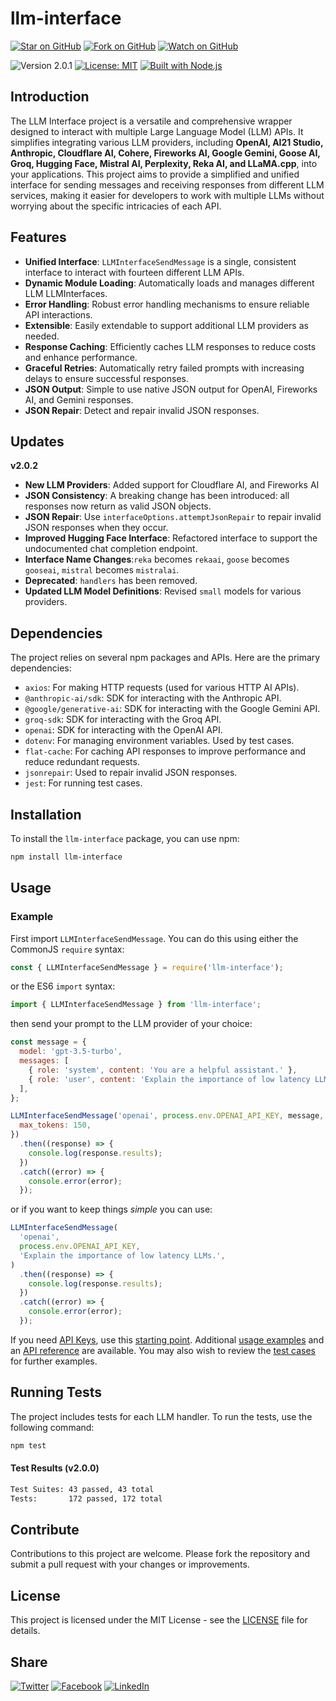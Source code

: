 # llm-interface

[![Star on GitHub](https://img.shields.io/github/stars/samestrin/llm-interface?style=social)](https://github.com/samestrin/llm-interface/stargazers) [![Fork on GitHub](https://img.shields.io/github/forks/samestrin/llm-interface?style=social)](https://github.com/samestrin/llm-interface/network/members) [![Watch on GitHub](https://img.shields.io/github/watchers/samestrin/llm-interface?style=social)](https://github.com/samestrin/llm-interface/watchers)

![Version 2.0.1](https://img.shields.io/badge/Version-2.0.1-blue) [![License: MIT](https://img.shields.io/badge/License-MIT-yellow.svg)](https://opensource.org/licenses/MIT) [![Built with Node.js](https://img.shields.io/badge/Built%20with-Node.js-green)](https://nodejs.org/)

## Introduction

The LLM Interface project is a versatile and comprehensive wrapper designed to interact with multiple Large Language Model (LLM) APIs. It simplifies integrating various LLM providers, including **OpenAI, AI21 Studio, Anthropic, Cloudflare AI, Cohere, Fireworks AI, Google Gemini, Goose AI, Groq, Hugging Face, Mistral AI, Perplexity, Reka AI, and LLaMA.cpp**, into your applications. This project aims to provide a simplified and unified interface for sending messages and receiving responses from different LLM services, making it easier for developers to work with multiple LLMs without worrying about the specific intricacies of each API.

## Features

- **Unified Interface**: `LLMInterfaceSendMessage` is a single, consistent interface to interact with fourteen different LLM APIs.
- **Dynamic Module Loading**: Automatically loads and manages different LLM LLMInterfaces.
- **Error Handling**: Robust error handling mechanisms to ensure reliable API interactions.
- **Extensible**: Easily extendable to support additional LLM providers as needed.
- **Response Caching**: Efficiently caches LLM responses to reduce costs and enhance performance.
- **Graceful Retries**: Automatically retry failed prompts with increasing delays to ensure successful responses.
- **JSON Output**: Simple to use native JSON output for OpenAI, Fireworks AI, and Gemini responses.
- **JSON Repair**: Detect and repair invalid JSON responses.

## Updates

**v2.0.2**

- **New LLM Providers**: Added support for Cloudflare AI, and Fireworks AI
- **JSON Consistency**: A breaking change has been introduced: all responses now return as valid JSON objects.
- **JSON Repair**: Use `interfaceOptions.attemptJsonRepair` to repair invalid JSON responses when they occur.
- **Improved Hugging Face Interface**: Refactored interface to support the undocumented chat completion endpoint.
- **Interface Name Changes**:`reka` becomes `rekaai`, `goose` becomes `gooseai`, `mistral` becomes `mistralai`.
- **Deprecated**: `handlers` has been removed.
- **Updated LLM Model Definitions**: Revised `small` models for various providers.

## Dependencies

The project relies on several npm packages and APIs. Here are the primary dependencies:

- `axios`: For making HTTP requests (used for various HTTP AI APIs).
- `@anthropic-ai/sdk`: SDK for interacting with the Anthropic API.
- `@google/generative-ai`: SDK for interacting with the Google Gemini API.
- `groq-sdk`: SDK for interacting with the Groq API.
- `openai`: SDK for interacting with the OpenAI API.
- `dotenv`: For managing environment variables. Used by test cases.
- `flat-cache`: For caching API responses to improve performance and reduce redundant requests.
- `jsonrepair`: Used to repair invalid JSON responses.
- `jest`: For running test cases.

## Installation

To install the `llm-interface` package, you can use npm:

```bash
npm install llm-interface
```

## Usage

### Example

First import `LLMInterfaceSendMessage`. You can do this using either the CommonJS `require` syntax:

```javascript
const { LLMInterfaceSendMessage } = require('llm-interface');
```

or the ES6 `import` syntax:

```javascript
import { LLMInterfaceSendMessage } from 'llm-interface';
```

then send your prompt to the LLM provider of your choice:

```javascript
const message = {
  model: 'gpt-3.5-turbo',
  messages: [
    { role: 'system', content: 'You are a helpful assistant.' },
    { role: 'user', content: 'Explain the importance of low latency LLMs.' },
  ],
};

LLMInterfaceSendMessage('openai', process.env.OPENAI_API_KEY, message, {
  max_tokens: 150,
})
  .then((response) => {
    console.log(response.results);
  })
  .catch((error) => {
    console.error(error);
  });
```

or if you want to keep things _simple_ you can use:

```javascript
LLMInterfaceSendMessage(
  'openai',
  process.env.OPENAI_API_KEY,
  'Explain the importance of low latency LLMs.',
)
  .then((response) => {
    console.log(response.results);
  })
  .catch((error) => {
    console.error(error);
  });
```

If you need [API Keys](/docs/APIKEYS.md), use this [starting point](/docs/APIKEYS.md). Additional [usage examples](/docs/USAGE.md) and an [API reference](/docs/API.md) are available. You may also wish to review the [test cases](/test/) for further examples.

## Running Tests

The project includes tests for each LLM handler. To run the tests, use the following command:

```bash
npm test
```

#### Test Results (v2.0.0)

```bash
Test Suites: 43 passed, 43 total
Tests:       172 passed, 172 total
```

## Contribute

Contributions to this project are welcome. Please fork the repository and submit a pull request with your changes or improvements.

## License

This project is licensed under the MIT License - see the [LICENSE](/LICENSE) file for details.

## Share

[![Twitter](https://img.shields.io/badge/X-Tweet-blue)](https://twitter.com/intent/tweet?text=Check%20out%20this%20awesome%20project!&url=https://github.com/samestrin/llm-interface) [![Facebook](https://img.shields.io/badge/Facebook-Share-blue)](https://www.facebook.com/sharer/sharer.php?u=https://github.com/samestrin/llm-interface) [![LinkedIn](https://img.shields.io/badge/LinkedIn-Share-blue)](https://www.linkedin.com/sharing/share-offsite/?url=https://github.com/samestrin/llm-interface)
